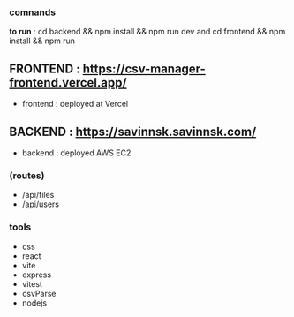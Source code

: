 ### comnands

 **to run** : cd backend && npm install && npm run dev and cd frontend && npm install && npm run

 ## FRONTEND : https://csv-manager-frontend.vercel.app/
 - frontend : deployed at Vercel 
 ## BACKEND : https://savinnsk.savinnsk.com/
 - backend : deployed AWS EC2 
### (routes) 
- /api/files
- /api/users






 ### tools

 - css
 - react
 - vite
 - express
 - vitest
 - csvParse
 - nodejs



